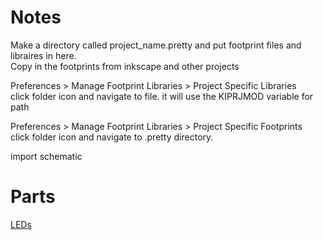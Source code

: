 # Notes

Make a directory called project_name.pretty and put footprint files and libraires in here.  
Copy in the footprints from inkscape and other projects

Preferences > Manage Footprint Libraries > Project Specific Libraries  
click folder icon and navigate to file. it will use the KIPRJMOD variable for path

Preferences > Manage Footprint Libraries > Project Specific Footprints  
click folder icon and navigate to .pretty directory. 

import schematic  


# Parts
[LEDs](https://katalog.we-online.com/led/datasheet/155124RS73200A.pdf)  
